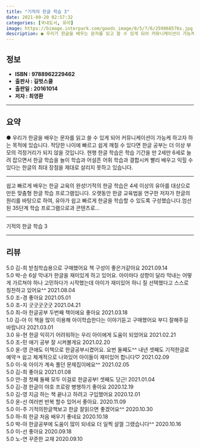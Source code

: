 ```yaml
---
title: "기적의 한글 학습 3"
date: 2021-09-20 02:57:32
categories: [국내도서, 유아]
image: https://bimage.interpark.com/goods_image/8/5/7/6/259868576s.jpg
description: ● 우리가 한글을 배우는 문자를 읽고 쓸 수 있게 되어 커뮤니케이션이 가능케 하고자 하는 목적에 있습니다. 적당한 나이에 빠르고 쉽게 깨칠 수 있다면 한글 공부는 더 이상 부모의 걱정거리가 되지 않을 것입니다. 현행 한글 학습은 학습 기간을 만 2세만 6세로 늘려 잡으면서 한글 학습을
---
```


## **정보**

- **ISBN : 9788962229462**
- **출판사 : 길벗스쿨**
- **출판일 : 20161014**
- **저자 : 최영환**

------



## **요약**

●  우리가 한글을 배우는 문자를 읽고 쓸 수 있게 되어 커뮤니케이션이 가능케 하고자 하는 목적에 있습니다. 적당한 나이에 빠르고 쉽게 깨칠 수 있다면 한글 공부는 더 이상 부모의 걱정거리가 되지 않을 것입니다. 현행 한글 학습은 학습 기간을 만 2세만 6세로 늘려 잡으면서 한글 학습을 놀이 학습과 어설픈 어휘 학습과 결합시켜 빨리 배우고 익힐 수 있다는 한글의 최대 장점을 제대로 살리지 못하고 있습니다.

------

쉽고 빠르게 배우는 한글 교육의 완성!기적의 한글 학습은  4세 이상의 유아를 대상으로 만든 맞춤형 한글 학습 프로그램입니다. 오랫동안 한글 교육법을 연구한 저자가 한글의 원리를 바탕으로 하여, 유아가 쉽고 빠르게 한글을 학습할 수 있도록 구성했습니다.엄선된 35단계 학습 프로그램으로과 콘텐츠로... 

------


기적의 한글 학습 3 

------


## **리뷰** 

5.0 김-희 받침학습용으로 구매했어요 책 구성이 좋은거같아요 2021.09.14 <br/>5.0 박-순 6살 막내가 한글을 재미있게 하고 있어요. 아이마다 성향이 달라 막내는 어떻게 가르쳐야 하나 고민하다가 시작했는데 아이가 재미있어 하니 질 선택했다고 스스로 칭찬하고 있어요^^ 2021.08.04 <br/>5.0 조-경 좋아요 2021.05.01 <br/>5.0 조-지 굿굿굿굿굿 2021.04.21 <br/>5.0 최-아 한글공부 두번째 책이에요 좋아요 2021.03.18 <br/>1.0 김-아 이 책을 많이 이용해 아이학습한다는 이야기듣고 구매했어요 부디 잘해주길 바랍니다 2021.03.01 <br/>3.0 유-현 한글 익히기 어려워하는 우리 아이에게 도움이 되었어요 2021.02.21 <br/>5.0 조-민 애기 공부 잘 시켜볼게요 2021.02.20 <br/>5.0 윤-영 큰애도 이책으로 한글공부시켰어요.
요번 둘째도^^
내년 셋째도 기적한글로 예약ㅋ
쉽고 체계적으로 나와있어 
아이들이 재미있어 합니다♡ 2021.02.09 <br/>5.0 이-욱 아이가 계속 풀던 문제집이에요^^ 2021.02.05 <br/>5.0 김-희 좋아요 2021.01.08 <br/>5.0 안-경 첫째 둘째 모두 이걸로 한글공부! 셋째도 당근! 2021.01.04 <br/>5.0 김-경 한글이 야호 프로랑 병행하기 좋아요 2020.12.19 <br/>5.0 김-영 지금 하는 책 끝나고 하려고 구입했어요 2020.12.01 <br/>5.0 윤-선 여러번 반복 할수 있어서 좋아요.  2020.11.09 <br/>5.0 이-주 기적의한글책보고 한글 잘읽으면 좋겠어요^^ 2020.10.30 <br/>5.0 하-희 한글 처음 배우기 좋네요 2020.10.18 <br/>5.0 박-아 한글공부에 도움이 많이 되네요 더 일찍 살껄 그랬습니다^^ 2020.10.16 <br/>5.0 이-선 좋아요 2020.09.18 <br/>5.0 노-연 꾸준한 교재 2020.09.10 <br/>